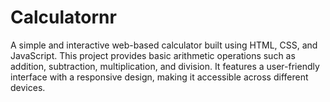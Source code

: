 # Calculatornr
A simple and interactive web-based calculator built using HTML, CSS, and JavaScript. This project provides basic arithmetic operations such as addition, subtraction, multiplication, and division. It features a user-friendly interface with a responsive design, making it accessible across different devices.
